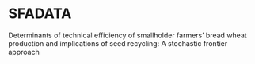 # SFADATA
Determinants of technical efficiency of smallholder farmers’ bread wheat production and implications of seed recycling: A stochastic frontier approach
